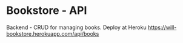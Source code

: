 # Bookstore - API

Backend - CRUD for managing books.
Deploy at Heroku https://will-bookstore.herokuapp.com/api/books
